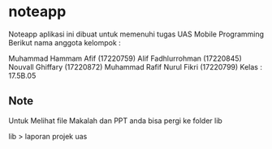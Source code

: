 # noteapp

Noteapp aplikasi ini dibuat untuk memenuhi tugas UAS Mobile Programming
Berikut nama anggota kelompok :

Muhammad Hammam Afif (17220759)
Alif Fadhlurrohman (17220845)
Nouvall Ghiffary (17220872)
Muhammad Rafif Nurul Fikri (17220799)
Kelas : 17.5B.05

## Note

Untuk Melihat file Makalah dan PPT anda bisa pergi ke folder lib

lib > laporan projek uas
